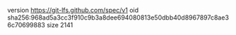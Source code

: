 version https://git-lfs.github.com/spec/v1
oid sha256:968ad5a3cc3f910c9b3a8dee694080813e50dbb40d8967897c8ae36c70699883
size 2141
